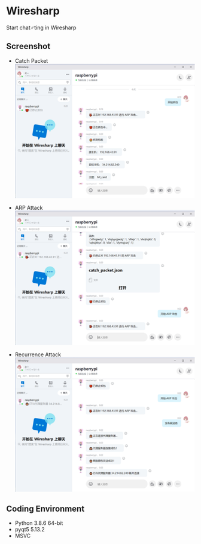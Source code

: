 # Wiresharp
Start chat♂ting in Wiresharp

## Screenshot
* Catch Packet
![抓包](Screenshot/抓包.png)

* ARP Attack
![ARP攻击](Screenshot/ARP攻击.png)

* Recurrence Attack
![重现攻击](Screenshot/发布消息.png)

## Coding Environment
* Python 3.8.6 64-bit
* pyqt5 5.13.2
* MSVC